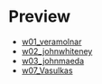 # Preview
* [w01_veramolnar](https://hiroyukisakamoto.github.io/rtp_sfpc_fall21/w01_veramolnar)
* [w02_johnwhiteney](https://hiroyukisakamoto.github.io/rtp_sfpc_fall21/w02_johnwhiteney/bin/w2_johnwhiteney.html)
* [w03_johnmaeda](https://hiroyukisakamoto.github.io/rtp_sfpc_fall21/w03_johnmaeda)
* [w07_Vasulkas](https://hiroyukisakamoto.github.io/rtp_sfpc_fall21/w07_Vasulkas/bin/ruttEtra1.html)
